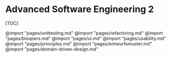 # Advanced Software Engineering 2
[TOC]

@import "pages/unittesting.md"
@import "pages/refactoring.md"
@import "pages/bloopers.md"
@import "pages/ui.md"
@import "pages/usability.md"
@import "pages/principles.md"
@import "pages/entwurfsmuster.md"
@import "pages/domain-driven-design.md"

